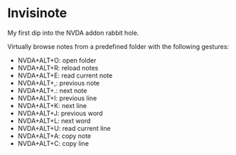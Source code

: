 # Invisinote
My first dip into the NVDA addon rabbit hole.

Virtually browse notes from a predefined folder with the following gestures:

- NVDA+ALT+O: open folder
- NVDA+ALT+R: reload notes
- NVDA+ALT+E: read current note
- NVDA+ALT+,: previous note
- NVDA+ALT+.: next note
- NVDA+ALT+I: previous line
- NVDA+ALT+K: next line
- NVDA+ALT+J: previous word
- NVDA+ALT+L: next word
- NVDA+ALT+U: read current line
- NVDA+ALT+A: copy note
- NVDA+ALT+C: copy line
